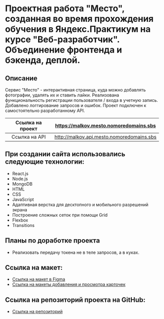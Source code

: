 # Проектная работа "Место", созданная во время прохождения обучения в Яндекс.Практикум на курсе "Веб-разработчик". Объединение фронтенда и бэкенда, деплой.

## Описание

Сервис "Место" - интерактивная страница, куда можно добавлять фотографии, удалять их и ставить лайки.
Реализована функциональность регистрации пользователя / входа в учетную запись.
Добавлено логгирование запросов и ошибок.
Проект подключен к самостоятельно разработанному API.

| Ссылка на проект | https://malkov.mesto.nomoredomains.sbs |
|:----:|:---:|
| Ссылка на API | http://malkov.api.mesto.nomoredomains.sbs |


## При создании сайта использовались следующие технологии:

- React.js
- Node.js
- MongoDB
- HTML
- CSS
- JavaScript
- Адаптивная верстка для десктопного и мобильного разрешений экрана
- Построение сложных сеток при помощи Grid
- Flexbox
- Transitions

## Планы по доработке проекта

- Реализовать передачу токена не в теле запросов, а в куках.

## Ссылка на макет:

- [Ссылка на макет в Figma](https://www.figma.com/file/2cn9N9jSkmxD84oJik7xL7/JavaScript.-Sprint-4?node-id=0%3A1)
- [Ссылка на макеты добавления и просмотра карточек](https://www.figma.com/file/bjyvbKKJN2naO0ucURl2Z0/JavaScript.-Sprint-5?node-id=0%3A1)

## Ссылка на репозиторий проекта на GitHub:

- [Ссылка на репозиторий](https://github.com/malkov-am/react-mesto-api-full)
